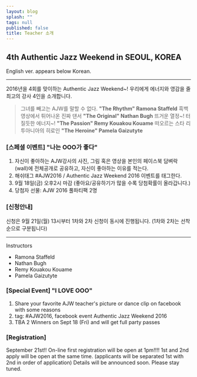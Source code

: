 ```yaml
---
layout: blog
splash: ""
tags: null
published: false
title: Teacher 소개
---
```



## 4th Authentic Jazz Weekend in SEOUL, KOREA

English ver. appears below Korean.

-------------------------------

2016년을 4회를 맞이하는 Authentic Jazz Weekend~! 우리에게 에너지와 영감을 줄 최고의 강사 4인을 소개합니다.

> 그녀를 빼고는 AJW를 말할 수 없다. **"The Rhythm" Ramona Staffeld** 
> 흑백영상에서 튀어나온 진짜 댄서 **"The Original" Nathan Bugh** 
> 뜨거운 열정~! 터질듯한 에너지~! **"The Passion" Remy Kouakou Kouame** 
> 떠오르는 스타 리투아니아의 히로인 **"The Heroine" Pamela Gaizutyte**


### [스페셜 이벤트] "나는 OOO가 좋다"
1. 자신이 좋아하는 AJW강사의 사진, 그림 혹은 영상을 본인의 페이스북 담벼락(wall)에 전체공개로 공유하고, 자신이 좋아하는 이유를 적는다.
2. 해쉬태그 ‪#‎AJW2016‬ / Authentic Jazz Weekend 2016 이벤트를 태그한다.
3. 9월 18일(금) 오후2시 마감 (좋아요/공유하기가 많을 수록 당첨확률이 올라갑니다.)
4. 당첨자 선물: AJW 2016 풀파티팩 2명

### [신청안내]

신청은 9월 21일(월) 13시부터 1차와 2차 신청이 동시에 진행됩니다. (1차와 2차는 선착순으로 구분됩니다)

-------------------------------

Instructors
- Ramona Staffeld
- Nathan Bugh
- Remy Kouakou Kouame
- Pamela Gaizutyte

### [Special Event] "I LOVE OOO"
1. Share your favorite AJW teacher's picture or dance clip on facebook with some reasons
2. tag: #AJW2016, facebook event Authentic Jazz Weekend 2016
3. TBA 2 Winners on Sept 18 (Fri) and will get full party passes

### [Registration]
September 21st!! On-line first registration will be open at 1pm!!!!
1st and 2nd apply will be open at the same time. (applicants will be separated 1st with 2nd in order of application)
Details will be announced soon. Please stay tuned.
